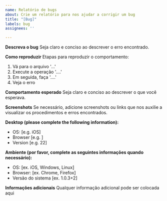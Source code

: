 ```yaml
---
name: Relatório de bugs
about: Crie um relatório para nos ajudar a corrigir um bug
title: "[Bug]"
labels: bug
assignees: ''

---
```


**Descreva o bug**
Seja claro e conciso ao descrever o erro encontrado.

**Como reproduzir**
Etapas para reproduzir o comportamento:
1. Vá para o arquivo '...'
2. Execute a operação '....'
3. Em seguida, faça '....'
4. Veja o erro

**Comportamento esperado**
Seja claro e conciso ao descrever o que você esperava.

**Screenshots**
Se necessário, adicione screenshots ou links que nos auxilie a visualizar os procedimentos e erros encontrados.

**Desktop (please complete the following information):**
 - OS: [e.g. iOS]
 - Browser [e.g. ]
 - Version [e.g. 22]

**Ambiente (por favor, complete as seguintes informações quando necessário):**
 - OS: [ex. iOS, Windows, Linux]
 - Browser: [ex. Chrome, Firefox]
 - Versão do sistema [ex. 1.0.3+2]

**Informações adicionais**
Qualquer informação adicional pode ser colocada aqui
